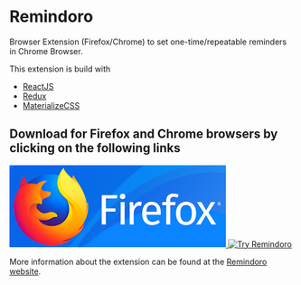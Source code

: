 # Remindoro
Browser Extension (Firefox/Chrome) to set one-time/repeatable reminders in Chrome Browser.

This extension is build with

* [ReactJS](https://facebook.github.io/react/)
* [Redux](http://redux.js.org/docs/introduction/)
* [MaterializeCSS](materializecss.com)

## Download for Firefox and Chrome browsers by clicking on the following links

<a target="_blank" href="https://addons.mozilla.org/en-GB/firefox/addon/remindoro/">
	<img alt="Try Remindoro" src="./firefox-image.png" title="Install Remindoro from the Firefox Addons site"></img>
</a>

<a target="_blank" href="https://chrome.google.com/webstore/detail/remindoro/njmniggbfobokemdjebnhmbldimkofkc/">
	<img alt="Try Remindoro" src="https://developer.chrome.com/webstore/images/ChromeWebStore_BadgeWBorder_v2_340x96.png" title="Install Remindoro from the Chrome Web Store"></img>
</a>

More information about the extension can be found at the [Remindoro website](https://palerdot.in/remindoro). 

